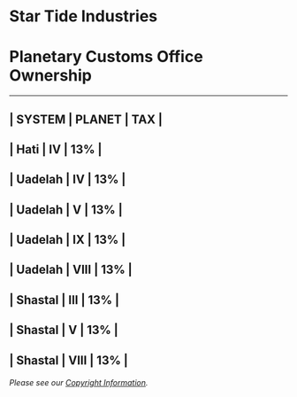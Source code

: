 # Star Tide Industries
# Planetary Customs Office Ownership
---------------------------
| SYSTEM  | PLANET  | TAX |
---------------------------
| Hati    | IV      | 13% |
---------------------------
| Uadelah | IV      | 13% |
---------------------------
| Uadelah | V       | 13% |
---------------------------
| Uadelah | IX      | 13% |
---------------------------
| Uadelah | VIII    | 13% |
---------------------------
| Shastal | III     | 13% |
---------------------------
| Shastal | V       | 13% |
---------------------------
| Shastal | VIII    | 13% |
---------------------------








###### Please see our <a href="https://startide.github.io/website/copyright.html">Copyright Information</a>.
